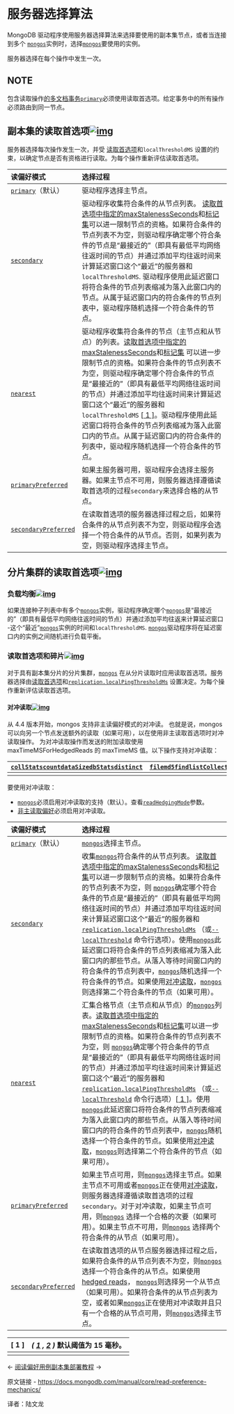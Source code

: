 # 服务器选择算法

MongoDB 驱动程序使用服务器选择算法来选择要使用的副本集节点，或者当连接到多个 [`mongos`](https://www.mongodb.com/docs/manual/reference/program/mongos/#mongodb-binary-bin.mongos)实例时，选择[`mongos`](https://www.mongodb.com/docs/manual/reference/program/mongos/#mongodb-binary-bin.mongos)要使用的实例。

服务器选择在每个操作中发生一次。



## NOTE	

包含读取操作[的多文档事务](https://www.mongodb.com/docs/manual/core/transactions/)[`primary`](https://www.mongodb.com/docs/manual/core/read-preference/#mongodb-readmode-primary)必须使用读取首选项。给定事务中的所有操作必须路由到同一节点。



## 副本集的读取首选项[![img](https://www.mongodb.com/docs/manual/assets/link.svg)](https://www.mongodb.com/docs/manual/core/read-preference-mechanics/#read-preference-for-replica-sets)

服务器选择每次操作发生一次，并受 [读取首选项](https://www.mongodb.com/docs/manual/core/read-preference/)和`localThresholdMS` 设置的约束，以确定节点是否有资格进行读取。为每个操作重新评估读取首选项。

| 读偏好模式                                                   | 选择过程                                                     |
| :----------------------------------------------------------- | :----------------------------------------------------------- |
| [`primary`](https://www.mongodb.com/docs/manual/core/read-preference/#mongodb-readmode-primary)（默认） | 驱动程序选择主节点。                                         |
| [`secondary`](https://www.mongodb.com/docs/manual/core/read-preference/#mongodb-readmode-secondary) | 驱动程序收集符合条件的从节点列表。 [读取首选项中指定的maxStalenessSeconds](https://www.mongodb.com/docs/manual/core/read-preference-staleness/#std-label-replica-set-read-preference-max-staleness)和[标记集](https://www.mongodb.com/docs/manual/tutorial/configure-replica-set-tag-sets/)可以进一限制节点的资格。如果符合条件的节点列表不为空，则驱动程序确定哪个符合条件的节点是“最接近的”（即具有最低平均网络往返时间的节点）并通过添加平均往返时间来计算延迟窗口这个“最近”的服务器和 `localThresholdMS`. 驱动程序使用此延迟窗口将符合条件的节点列表缩减为落入此窗口内的节点。从属于延迟窗口内的符合条件的节点列表中，驱动程序随机选择一个符合条件的节点。 |
| [`nearest`](https://www.mongodb.com/docs/manual/core/read-preference/#mongodb-readmode-nearest) | 驱动程序收集符合条件的节点（主节点和从节点）的列表。[读取首选项中指定的maxStalenessSeconds](https://www.mongodb.com/docs/manual/core/read-preference-staleness/#std-label-replica-set-read-preference-max-staleness)和[标记集](https://www.mongodb.com/docs/manual/tutorial/configure-replica-set-tag-sets/) 可以进一步限制节点的资格。如果符合条件的节点列表不为空，则驱动程序确定哪个符合条件的节点是“最接近的”（即具有最低平均网络往返时间的节点）并通过添加平均往返时间来计算延迟窗口这个“最近”的服务器和 `localThresholdMS` [[ 1 \]](https://www.mongodb.com/docs/manual/core/read-preference-mechanics/#footnote-default-threshold)。驱动程序使用此延迟窗口将符合条件的节点列表缩减为落入此窗口内的节点。从属于延迟窗口内的符合条件的列表中，驱动程序随机选择一个符合条件的节点。 |
| [`primaryPreferred`](https://www.mongodb.com/docs/manual/core/read-preference/#mongodb-readmode-primaryPreferred) | 如果主服务器可用，驱动程序会选择主服务器。如果主节点不可用，则服务器选择遵循读取首选项的过程`secondary`来选择合格的从节点。 |
| [`secondaryPreferred`](https://www.mongodb.com/docs/manual/core/read-preference/#mongodb-readmode-secondaryPreferred) | 在读取首选项的服务器选择过程之后，如果符合条件的从节点列表不为空，则驱动程序会选择一个符合条件的从节点。否则，如果列表为空，则驱动程序选择主节点。 |



## 分片集群的读取首选项[![img](https://www.mongodb.com/docs/manual/assets/link.svg)](https://www.mongodb.com/docs/manual/core/read-preference-mechanics/#read-preference-for-sharded-clusters)



### 负载均衡[![img](https://www.mongodb.com/docs/manual/assets/link.svg)](https://www.mongodb.com/docs/manual/core/read-preference-mechanics/#load-balancing)

如果连接种子列表中有多个[`mongos`](https://www.mongodb.com/docs/manual/reference/program/mongos/#mongodb-binary-bin.mongos)实例，驱动程序确定哪个[`mongos`](https://www.mongodb.com/docs/manual/reference/program/mongos/#mongodb-binary-bin.mongos)是“最接近的”（即具有最低平均网络往返时间的节点）并通过添加平均往返来计算延迟窗口 -这个“最近”[`mongos`](https://www.mongodb.com/docs/manual/reference/program/mongos/#mongodb-binary-bin.mongos)实例的时间和`localThresholdMS`. [`mongos`](https://www.mongodb.com/docs/manual/reference/program/mongos/#mongodb-binary-bin.mongos)驱动程序将在延迟窗口内的实例之间随机进行负载平衡。



### 读取首选项和碎片[![img](https://www.mongodb.com/docs/manual/assets/link.svg)](https://www.mongodb.com/docs/manual/core/read-preference-mechanics/#read-preference-and-shards)

对于具有副本集分片的分片集群，[`mongos`](https://www.mongodb.com/docs/manual/reference/program/mongos/#mongodb-binary-bin.mongos) 在从分片读取时应用读取首选项。服务器选择由[读取首选项](https://www.mongodb.com/docs/manual/core/read-preference/)和[`replication.localPingThresholdMs`](https://www.mongodb.com/docs/manual/reference/configuration-options/#mongodb-setting-replication.localPingThresholdMs) 设置决定。为每个操作重新评估读取首选项。

#### 对冲读取[![img](https://www.mongodb.com/docs/manual/assets/link.svg)](https://www.mongodb.com/docs/manual/core/read-preference-mechanics/#hedged-reads)

从 4.4 版本开始，mongos 支持非主读偏好模式的对冲读。 也就是说，mongos 可以向另一个节点发送额外的读取（如果可用），以在使用非主读取首选项时对冲读取操作。 为对冲读取操作而发送的附加读取使用 maxTimeMSForHedgedReads 的 maxTimeMS 值。以下操作支持对冲读取：

| [`collStats`](https://www.mongodb.com/docs/manual/reference/command/collStats/#mongodb-dbcommand-dbcmd.collStats)[`count`](https://www.mongodb.com/docs/manual/reference/command/count/#mongodb-dbcommand-dbcmd.count)[`dataSize`](https://www.mongodb.com/docs/manual/reference/command/dataSize/#mongodb-dbcommand-dbcmd.dataSize)[`dbStats`](https://www.mongodb.com/docs/manual/reference/command/dbStats/#mongodb-dbcommand-dbcmd.dbStats)[`distinct`](https://www.mongodb.com/docs/manual/reference/command/distinct/#mongodb-dbcommand-dbcmd.distinct) | [`filemd5`](https://www.mongodb.com/docs/manual/reference/command/filemd5/#mongodb-dbcommand-dbcmd.filemd5)[`find`](https://www.mongodb.com/docs/manual/reference/command/find/#mongodb-dbcommand-dbcmd.find)[`listCollections`](https://www.mongodb.com/docs/manual/reference/command/listCollections/#mongodb-dbcommand-dbcmd.listCollections)[`listIndexes`](https://www.mongodb.com/docs/manual/reference/command/listIndexes/#mongodb-dbcommand-dbcmd.listIndexes)[`planCacheListFilters`](https://www.mongodb.com/docs/manual/reference/command/planCacheListFilters/#mongodb-dbcommand-dbcmd.planCacheListFilters) |
| ------------------------------------------------------------ | ------------------------------------------------------------ |
|                                                              |                                                              |

要使用对冲读取：

- [`mongos`](https://www.mongodb.com/docs/manual/reference/program/mongos/#mongodb-binary-bin.mongos)必须启用对冲读取的支持（默认）。查看[`readHedgingMode`](https://www.mongodb.com/docs/manual/reference/parameters/#mongodb-parameter-param.readHedgingMode)参数。
- [非主读取偏好](https://www.mongodb.com/docs/manual/core/read-preference/)必须启用对冲读取。

| 读偏好模式                                                   | 选择过程                                                     |
| :----------------------------------------------------------- | :----------------------------------------------------------- |
| [`primary`](https://www.mongodb.com/docs/manual/core/read-preference/#mongodb-readmode-primary)（默认） | [`mongos`](https://www.mongodb.com/docs/manual/reference/program/mongos/#mongodb-binary-bin.mongos)选择主节点。 |
| [`secondary`](https://www.mongodb.com/docs/manual/core/read-preference/#mongodb-readmode-secondary) | 收集[`mongos`](https://www.mongodb.com/docs/manual/reference/program/mongos/#mongodb-binary-bin.mongos)符合条件的从节点列表。 [读取首选项中指定的maxStalenessSeconds](https://www.mongodb.com/docs/manual/core/read-preference-staleness/#std-label-replica-set-read-preference-max-staleness)和[标记集](https://www.mongodb.com/docs/manual/tutorial/configure-replica-set-tag-sets/)可以进一步限制节点的资格。如果符合条件的节点列表不为空，则 [`mongos`](https://www.mongodb.com/docs/manual/reference/program/mongos/#mongodb-binary-bin.mongos)确定哪个符合条件的节点是“最接近的”（即具有最低平均网络往返时间的节点）并通过添加平均往返时间来计算延迟窗口这个“最近”的服务器和[`replication.localPingThresholdMs`](https://www.mongodb.com/docs/manual/reference/configuration-options/#mongodb-setting-replication.localPingThresholdMs) （或[`--localThreshold`](https://www.mongodb.com/docs/manual/reference/program/mongos/#std-option-mongos.--localThreshold) 命令行选项）。使用[`mongos`](https://www.mongodb.com/docs/manual/reference/program/mongos/#mongodb-binary-bin.mongos)此延迟窗口将符合条件的节点列表缩减为落入此窗口内的那些节点。从落入等待时间窗口内的符合条件的节点列表中，[`mongos`](https://www.mongodb.com/docs/manual/reference/program/mongos/#mongodb-binary-bin.mongos)随机选择一个符合条件的节点。如果使用[对冲读取](https://www.mongodb.com/docs/manual/core/sharded-cluster-query-router/#std-label-mongos-hedged-reads)，[`mongos`](https://www.mongodb.com/docs/manual/reference/program/mongos/#mongodb-binary-bin.mongos)则选择第二个符合条件的节点（如果可用）。 |
| [`nearest`](https://www.mongodb.com/docs/manual/core/read-preference/#mongodb-readmode-nearest) | 汇集合格节点（主节点和从节点）的[`mongos`](https://www.mongodb.com/docs/manual/reference/program/mongos/#mongodb-binary-bin.mongos)列表。[读取首选项中指定的maxStalenessSeconds](https://www.mongodb.com/docs/manual/core/read-preference-staleness/#std-label-replica-set-read-preference-max-staleness)和[标记集](https://www.mongodb.com/docs/manual/tutorial/configure-replica-set-tag-sets/)可以进一步限制节点的资格。如果符合条件的节点列表不为空，则 [`mongos`](https://www.mongodb.com/docs/manual/reference/program/mongos/#mongodb-binary-bin.mongos)确定哪个符合条件的节点是“最接近的”（即具有最低平均网络往返时间的节点）并通过添加平均往返时间来计算延迟窗口这个“最近”的服务器和[`replication.localPingThresholdMs`](https://www.mongodb.com/docs/manual/reference/configuration-options/#mongodb-setting-replication.localPingThresholdMs) （或[`--localThreshold`](https://www.mongodb.com/docs/manual/reference/program/mongos/#std-option-mongos.--localThreshold) 命令行选项）[[ 1 \]](https://www.mongodb.com/docs/manual/core/read-preference-mechanics/#footnote-default-threshold)。使用 [`mongos`](https://www.mongodb.com/docs/manual/reference/program/mongos/#mongodb-binary-bin.mongos)此延迟窗口将符合条件的节点列表缩减为落入此窗口内的那些节点。从落入等待时间窗口内的符合条件的节点列表中，[`mongos`](https://www.mongodb.com/docs/manual/reference/program/mongos/#mongodb-binary-bin.mongos)随机选择一个符合条件的节点。如果使用[对冲读取](https://www.mongodb.com/docs/manual/core/sharded-cluster-query-router/#std-label-mongos-hedged-reads)，[`mongos`](https://www.mongodb.com/docs/manual/reference/program/mongos/#mongodb-binary-bin.mongos)则选择第二个符合条件的节点（如果可用）。 |
| [`primaryPreferred`](https://www.mongodb.com/docs/manual/core/read-preference/#mongodb-readmode-primaryPreferred) | 如果主节点可用，则[`mongos`](https://www.mongodb.com/docs/manual/reference/program/mongos/#mongodb-binary-bin.mongos)选择主节点。如果主节点不可用或者[`mongos`](https://www.mongodb.com/docs/manual/reference/program/mongos/#mongodb-binary-bin.mongos)正在使用[对冲读取](https://www.mongodb.com/docs/manual/core/sharded-cluster-query-router/#std-label-mongos-hedged-reads)，则服务器选择遵循读取首选项的过程 `secondary`。对于对冲读取，如果主节点可用，则[`mongos`](https://www.mongodb.com/docs/manual/reference/program/mongos/#mongodb-binary-bin.mongos) 选择一个合格的次要（如果可用）。如果主节点不可用，则[`mongos`](https://www.mongodb.com/docs/manual/reference/program/mongos/#mongodb-binary-bin.mongos) 选择两个符合条件的从节点（如果可用）。 |
| [`secondaryPreferred`](https://www.mongodb.com/docs/manual/core/read-preference/#mongodb-readmode-secondaryPreferred) | 在读取首选项的从节点服务器选择过程之后，如果符合条件的从节点列表不为空，则[`mongos`](https://www.mongodb.com/docs/manual/reference/program/mongos/#mongodb-binary-bin.mongos)选择一个符合条件的从节点。如果使用 [hedged reads](https://www.mongodb.com/docs/manual/core/sharded-cluster-query-router/#std-label-mongos-hedged-reads)， [`mongos`](https://www.mongodb.com/docs/manual/reference/program/mongos/#mongodb-binary-bin.mongos)则选择另一个从节点（如果可用）。如果符合条件的从节点列表为空，或者如果[`mongos`](https://www.mongodb.com/docs/manual/reference/program/mongos/#mongodb-binary-bin.mongos)正在使用对冲读取并且只有一个合格的从节点可用，则[`mongos`](https://www.mongodb.com/docs/manual/reference/program/mongos/#mongodb-binary-bin.mongos)选择主节点。 |

| [ 1 ] | *( [1](https://www.mongodb.com/docs/manual/core/read-preference-mechanics/#ref-default-threshold-id1) , [2](https://www.mongodb.com/docs/manual/core/read-preference-mechanics/#ref-default-threshold-id1) )* 默认阈值为 15 毫秒。 |
| ----- | ------------------------------------------------------------ |
|       |                                                              |

←  [阅读偏好用例](https://www.mongodb.com/docs/manual/core/read-preference-use-cases/)[副本集部署教程](https://www.mongodb.com/docs/manual/administration/replica-set-deployment/) →

原文链接 -  https://docs.mongodb.com/manual/core/read-preference-mechanics/ 

译者：陆文龙



